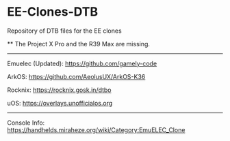 # EE-Clones-DTB
Repository of DTB files for the EE clones

** The Project X Pro and the R39 Max are missing.

------------------------------------------------

Emuelec (Updated):
https://github.com/gamely-code

ArkOS:
https://github.com/AeolusUX/ArkOS-K36

Rocknix:
https://rocknix.gosk.in/dtbo

uOS:
https://overlays.unofficialos.org

------------------------------------------------

Console Info:
https://handhelds.miraheze.org/wiki/Category:EmuELEC_Clone
